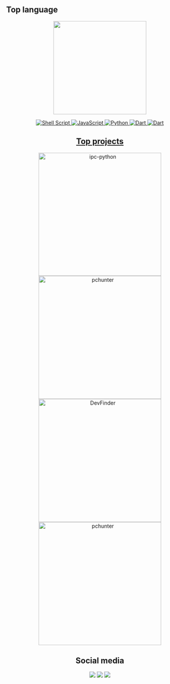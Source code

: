 ## Top language

<div align="center">
<img height="250rem" src="https://github-readme-stats.vercel.app/api/top-langs/?username=vinnybrunn00&layout=compact&theme=cobalt"/>

<a href="https://devdocs.io/bash/">![Shell Script](https://img.shields.io/badge/shell_script-%23121011.svg?style=for-the-badge&logo=gnu-bash&logoColor=40f872)
<a href="https://devdocs.io/javascript/"> ![JavaScript](https://img.shields.io/badge/JavaScript-F7DF1E?style=for-the-badge&logo=javascript&logoColor=black)
<a href="https://docs.python.org/3/">![Python](https://img.shields.io/badge/python-3670A0?style=for-the-badge&logo=python&logoColor=black)
<a href="https://dart.dev/tools/dart-doc">![Dart](https://img.shields.io/badge/dart-%230175C2.svg?style=for-the-badge&logo=dart&logoColor=white)
<a href="https://dart.dev/tools/dart-doc">![Dart](https://img.shields.io/badge/C%2B%2B-00599C?style=for-the-badge&logo=c%2B%2B&logoColor=white)

    
    
## Top projects

<p align="center">
    <a href="https://github.com/Vinnybrunn00/Linset_Evil_Twin_Attack"><img width="330" src="https://denvercoder1-github-readme-stats.vercel.app/api/pin/?username=Vinnybrunn00&repo=Linset_Evil_Twin_Attack&theme=cobalt" alt="ipc-python"></a>
    <a href="https://github.com/Vinnybrunn00/App_ChatGPT"><img width="330" src="https://denvercoder1-github-readme-stats.vercel.app/api/pin/?username=Vinnybrunn00&repo=App_ChatGPT&theme=cobalt" alt="pchunter"></a>
   <a href="https://github.com/Vinnybrunn00/Whatsapp_Sticker_Bot"><img width="330" src="https://denvercoder1-github-readme-stats.vercel.app/api/pin/?username=Vinnybrunn00&repo=Whatsapp_Sticker_Bot&theme=cobalt" alt="DevFinder"></a>
   <a href="https://github.com/Vinnybrunn00/Bot-Telegram-All-Functions"><img width="330" src="https://denvercoder1-github-readme-stats.vercel.app/api/pin/?username=Vinnybrunn00&repo=Bot-Telegram-All-Functions&theme=cobalt" alt="pchunter"></a>

</p>

## Social media

<div align="center">
  <a href="https://instagram.com/vinnybrunn00" target="_blank"><img src="https://img.shields.io/badge/-Instagram-%23E4405F?style=for-the-badge&logo=instagram&logoColor=white" target="_blank"></a>
  <a href="https://twitter.com/Vinnybrunn00" target="_blank"><img src="https://img.shields.io/badge/Twitter-%231DA1F2.svg?style=for-the-badge&logo=Twitter&logoColor=white"></a>
  <a href="https://open.spotify.com/user/5cuqma0170zaestki4kbc1ilp?si=bf30147a1b2a4978" target="_blank"><img src="https://img.shields.io/badge/Spotify-1ED760?style=for-the-badge&logo=spotify&logoColor=white"></a>
</div>
